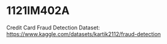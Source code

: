 # 1121IM402A
Credit Card Fraud Detection
Dataset:
https://www.kaggle.com/datasets/kartik2112/fraud-detection
